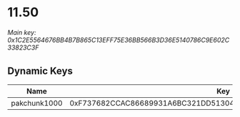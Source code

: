 # 11.50

###### *Main key: 0x1C2E5564676BB4B7B865C13EFF75E36BB566B3D36E5140786C9E602C33823C3F*

## Dynamic Keys

| Name         | Key                                                                |
|--------------|--------------------------------------------------------------------|
| pakchunk1000 | 0xF737682CCAC86689931A6BC321DD513041927E4B55F6004681C0F6762492330E |
